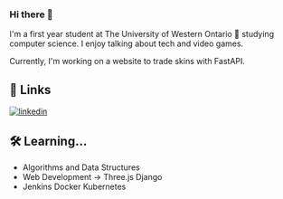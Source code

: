 ### Hi there 👋 
I'm a first year student at The University of Western Ontario 🚀 studying computer science. I 
enjoy talking about tech and video games.

Currently, I'm working on a website to trade skins with FastAPI.

## 🔗 Links
[![linkedin](https://img.shields.io/badge/linkedin-0A66C2?style=for-the-badge&logo=linkedin&logoColor=white)](https://www.linkedin.com/in/andy-sit-413165219/)


## 🛠 Learning...
- Algorithms and Data Structures
- Web Development -> Three.js Django
- Jenkins Docker Kubernetes



<!--
**andysit1/andysit1** is a ✨ _special_ ✨ repository because its `README.md` (this file) appears on your GitHub profile.

Here are some ideas to get you started:

- 🔭 I’m currently working on ...
- 🌱 I’m currently learning ...
- 👯 I’m looking to collaborate on ...
- 🤔 I’m looking for help with ...
- 💬 Ask me about ...
- 📫 How to reach me: ...
- 😄 Pronouns: ...
- ⚡ Fun fact: ...
-->

